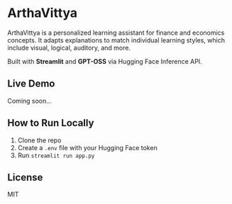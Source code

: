 # ArthaVittya

ArthaVittya is a personalized learning assistant for finance and economics concepts. It adapts explanations to match individual learning styles, which include visual, logical, auditory, and more.

Built with **Streamlit** and **GPT-OSS** via Hugging Face Inference API.

## Live Demo
Coming soon...

## How to Run Locally
1. Clone the repo  
2. Create a `.env` file with your Hugging Face token  
3. Run `streamlit run app.py`

## License
MIT
